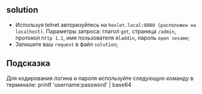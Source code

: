 ## solution

* Используя telnet авторизуйтесь на `hexlet.local:8080 (расположен на localhost)`. Параметры запроса: глагол `get`, страница `/admin`, протокол `http 1.1`, имя пользователя `Aladdin`, пароль `open sesame`;
* Запишите ваш `request` в файл `solution`;

## Подсказка

Для кодирования логина и пароля используйте следующую команду в терминале: printf 'username:password' | base64
